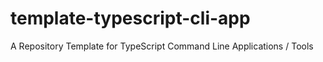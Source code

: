 # template-typescript-cli-app
A Repository Template for TypeScript Command Line Applications / Tools
